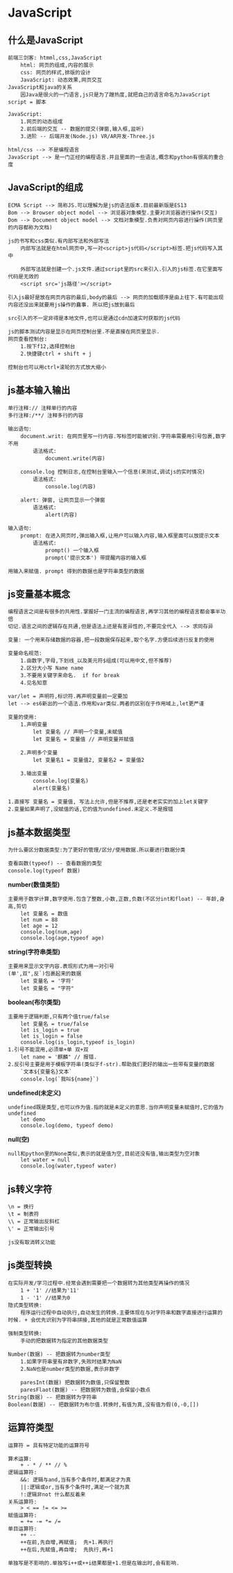 # JavaScript
## 什么是JavaScript
    前端三剑客: htmml,css,JavaScript
        html: 网页的组成,内容的展示
        css: 网页的样式,排版的设计
        JavaScript: 动态效果,网页交互
    JavaScript和java的关系
        因Java是很火的一门语言,js只是为了蹭热度,就把自己的语言命名为JavaScript
    script = 脚本

    JavaScript:
        1.网页的动态组成
        2.前后端的交互 -- 数据的提交(弹窗,输入框,监听)
        3.进阶 -- 后端开发(Node.js) VR/AR开发-Three.js

    html/css --> 不是编程语言
	JavaScript --> 是一门正经的编程语言.并且里面的一些语法,概念和python有很高的重合度

## JavaScript的组成
    ECMA Script --> 简称JS.可以理解为是js的语法版本.目前最新版是ES13
    Bom --> Browser object model --> 浏览器对象模型.主要对浏览器进行操作(交互)
    Dom --> Document object model --> 文档对象模型.负责对网页内容进行操作(网页里的内容都称为文档)

    js的书写和css类似.有内部写法和外部写法
		内部写法就是在html网页中,写一对<script>js代码</script>标签.把js代码写入其中

		外部写法就是创建一个.js文件.通过script里的src来引入.引入的js标签.在它里面写代码是无效的
		<script src='js路径'></script>
		
	引入js最好是放在网页内容的最后,body的最后 --> 网页的加载顺序是由上往下.有可能出现内容还没出来就要用js操作的蠢事. 所以把js放到最后

	src引入的不一定非得是本地文件,也可以是通过cdn加速实时获取的js代码
	
	js的脚本测试内容是显示在网页控制台里.不是直接在网页里显示.
	网页查看控制台:
		1.按下f12,选择控制台
		2.快捷键ctrl + shift + j

	控制台也可以用ctrl+滚轮的方式放大缩小

## js基本输入输出
    单行注释:// 注释单行的内容
    多行注释:/**/ 注释多行的内容

    输出语句:
        document.writ: 在网页里写一行内容.写标签时能被识别.字符串需要用引号包裹,数字不用
			语法格式:
				document.write(内容)
        
        console.log 控制日志,在控制台里输入一个信息(来测试,调试js的实时情况)
            语法格式:
				console.log(内容)

        alert: 弹窗, 让网页显示一个弹窗
            语法格式:
				alert(内容)

    输入语句: 
        prompt: 在进入网页时,弹出输入框,让用户可以输入内容,输入框里面可以放提示文本
            语法格式:
                prompt() 一个输入框
                prompt('提示文本') 带提醒内容的输入框

    用输入来赋值. prompt 得到的数据也是字符串类型的数据
## js变量基本概念
    编程语言之间是有很多的共用性.掌握好一门主流的编程语言,再学习其他的编程语言都会事半功倍
    切记.语言之间的逻辑存在共通,但是语法上还是有差异性的,不要完全代入 --> 求同存异

    变量: 一个用来存储数据的容器,把一段数据保存起来,取个名字.方便后续进行反复的使用

    变量命名规范:
		1.由数字,字母,下划线_以及美元符$组成(可以用中文,但不推荐)
		2.区分大小写 Name name
		3.不要用关键字来命名.  if for break
		4.见名知意

    var/let = 声明符,标识符.再声明变量前一定要加
    let --> es6新出的一个语法.作用和var类似.两者的区别在于作用域上,let更严谨

    变量的使用:
        1.声明变量
            let 变量名 // 声明一个变量,未赋值
            let 变量名 = 变量值 // 声明变量并赋值
        
        2.声明多个变量
            let 变量名1 = 变量值2, 变量名2 = 变量值2
        
        3.输出变量
            console.log(变量名)
            alert(变量名)
    
    1.直接写 变量名 = 变量值, 写法上允许,但是不推荐,还是老老实实的加上let关键字
    2.变量如果声明了,没赋值的话,它的值为undefined.未定义.不是报错
## js基本数据类型
    为什么要区分数据类型:为了更好的管理/区分/使用数据.所以要进行数据分类

    查看函数(typeof) -- 查看数据的类型
    console.log(typeof 数据)

**number(数值类型)** 

    主要用于数学计算,数字使用.包含了整数,小数,正数,负数(不区分int和float) -- 年龄,身高,剪切
		let 变量名 = 数值
		let num = 88
		let age = 12
		console.log(num,age)
		console.log(age,typeof age)


**string(字符串类型)**

    主要用来显示文字内容.表现形式为用一对引号
    (单',双",反`)包裹起来的数据
        let 变量名 = '字符'
        let 变量名 = "字符"

**boolean(布尔类型)**

    主要用于逻辑判断,只有两个值true/false
        let 变量名 = true/false
        let is_login = true
        let is_login = false
        console.log(is_login,typeof is_login)
    1.引号不能混用,必须单+单 双+双
		let name = '麒麟" // 报错.
	2.反引号主要是用于模板字符串(类似于f-str).帮助我们更好的输出一些带有变量的数据
		`文本${变量名}文本`
		console.log(`我叫${name}`)

**undefined(未定义)**

    undefined既是类型,也可以作为值.指的就是未定义的意思.当你声明变量未赋值时,它的值为undefined
        let demo
        console.log(demo, typeof demo)

**null(空)**

    null和python里的None类似,表示的就是值为空,目前还没有值,输出类型为空对象
        let water = null
        console.log(water,typeof water)

## js转义字符
    \n = 换行
    \t = 制表符
    \\ = 正常输出反斜杠
    \' = 正常输出引号
    
    js没有取消转义功能

## js类型转换
    在实际开发/学习过程中.经常会遇到需要把一个数据转为其他类型再操作的情况
        1 + '1' //结果为'11'
        1 - '1' //结果为0
    隐式类型转换:
        程序运行过程中自动执行,自动发生的转换.主要体现在与对字符串和数字直接进行运算的时候. + 会优先识别为字符串拼接,其他的就是正常数值运算

    强制类型转换:
        手动的把数据转为指定的其他数据类型

    Number(数据) -- 把数据转为number类型
        1.如果字符串里有非数字,失败时结果为NaN
        2.NaN也是number类型的数据,表示非数字

        paresInt(数据) 把数据转为数值,只保留整数
        paresFlaot(数据) -- 把数据转为数值,会保留小数点
    String(数据) -- 把数据转为字符串
	Boolean(数据) -- 把数据转为布尔值.转换时,有值为真,没有值为假(0,-0,[])

## 运算符类型
    运算符 = 具有特定功能的运算符号

    算术运算:
        + - * / ** // %
    逻辑运算符:
        &&: 逻辑与and,当有多个条件时,都满足才为真
        ||:逻辑或or,当有多个条件时,满足一个就为真
        !:逻辑非not 什么都反着来
    关系运算符:
        > < == != <= >=
    赋值运算符:
        = += -= *= /=
    单目运算符:
        ++ --
        ++在前,先自增,再赋值;  先+1.再执行
		++在后,先赋值,再自增;  先执行,再+1
    
    单独写是不影响的.单独写i++或++i结果都是+1.但是在输出时,会有影响.